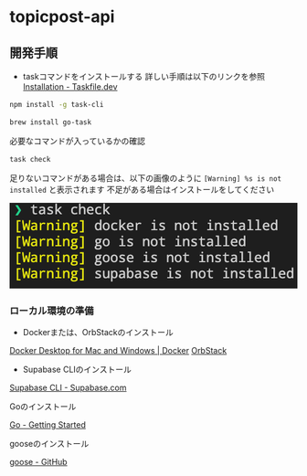 # topicpost-api

## 開発手順

- taskコマンドをインストールする
詳しい手順は以下のリンクを参照
[Installation - Taskfile.dev](https://taskfile.dev/installation/)

```sh
npm install -g task-cli
```

```sh
brew install go-task
```

必要なコマンドが入っているかの確認

```sh
task check
```

足りないコマンドがある場合は、以下の画像のように `[Warning] %s is not installed` と表示されます
不足がある場合はインストールをしてください

![task-check-command](docs/imgs/readme_task_check.png)

### ローカル環境の準備

- Dockerまたは、OrbStackのインストール

[Docker Desktop for Mac and Windows | Docker](https://www.docker.com/products/docker-desktop)
[OrbStack](https://orbstack.dev/)

- Supabase CLIのインストール

[Supabase CLI - Supabase.com](https://supabase.com/docs/guides/cli/getting-started)

Goのインストール

[Go - Getting Started](https://go.dev/doc/install)

gooseのインストール

[goose - GitHub](<https://github.com/pressly/goose>)
